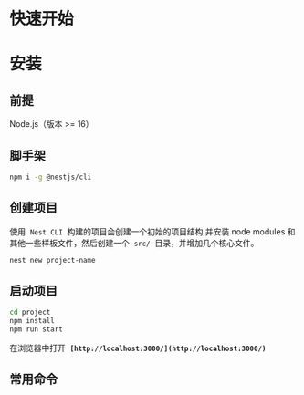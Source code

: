 # 快速开始

# **安装**

## **前提**

Node.js（版本 >= 16）

## **脚手架**

```bash
npm i -g @nestjs/cli
```

## **创建项目**

使用  `Nest CLI`  构建的项目会创建一个初始的项目结构,并安装 node modules 和其他一些样板文件，然后创建一个  `src/`  目录，并增加几个核心文件。

```bash
nest new project-name
```

## 启动项目

```bash
cd project
npm install
npm run start
```

在浏览器中打开  **`[http://localhost:3000/](http://localhost:3000/)`**

## 常用命令

